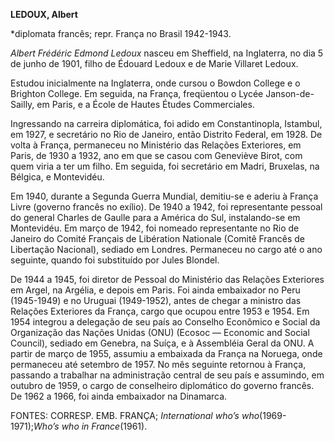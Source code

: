 **LEDOUX, Albert**

\*diplomata francês; repr. França no Brasil 1942-1943.

*Albert Frédéric Edmond Ledoux* nasceu em Sheffield, na Inglaterra, no
dia 5 de junho de 1901, filho de Édouard Ledoux e de Marie Villaret
Ledoux.

Estudou inicialmente na Inglaterra, onde cursou o Bowdon College e o
Brighton College. Em seguida, na França, freqüentou o Lycée
Janson-de-Sailly, em Paris, e a École de Hautes Études Commerciales.

Ingressando na carreira diplomática, foi adido em Constantinopla,
Istambul, em 1927, e secretário no Rio de Janeiro, então Distrito
Federal, em 1928. De volta à França, permaneceu no Ministério das
Relações Exteriores, em Paris, de 1930 a 1932, ano em que se casou com
Geneviève Birot, com quem viria a ter um filho. Em seguida, foi
secretário em Madri, Bruxelas, na Bélgica, e Montevidéu.

Em 1940, durante a Segunda Guerra Mundial, demitiu-se e aderiu à França
Livre (governo francês no exílio). De 1940 a 1942, foi representante
pessoal do general Charles de Gaulle para a América do Sul,
instalando-se em Montevidéu. Em março de 1942, foi nomeado representante
no Rio de Janeiro do Comité Français de Libération Nationale (Comitê
Francês de Libertação Nacional), sediado em Londres. Permaneceu no cargo
até o ano seguinte, quando foi substituído por Jules Blondel.

De 1944 a 1945, foi diretor de Pessoal do Ministério das Relações
Exteriores em Argel, na Argélia, e depois em Paris. Foi ainda embaixador
no Peru (1945-1949) e no Uruguai (1949-1952), antes de chegar a ministro
das Relações Exteriores da França, cargo que ocupou entre 1953 e 1954.
Em 1954 integrou a delegação de seu país ao Conselho Econômico e Social
da Organização das Nações Unidas (ONU) (Ecosoc — Economic and Social
Council), sediado em Genebra, na Suíça, e à Assembléia Geral da ONU. A
partir de março de 1955, assumiu a embaixada da França na Noruega, onde
permaneceu até setembro de 1957. No mês seguinte retornou à França,
passando a trabalhar na administração central de seu país e assumindo,
em outubro de 1959, o cargo de conselheiro diplomático do governo
francês. De 1962 a 1966, foi ainda embaixador na Dinamarca.

FONTES: CORRESP. EMB. FRANÇA; *International who’s*
*who*(1969-1971);*Who’s who in* *France*(1961).

 
